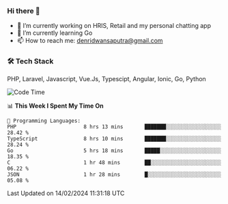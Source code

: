 ### Hi there 👋

- 🔭 I’m currently working on HRIS, Retail and my personal chatting app
- 🌱 I’m currently learning Go
- 📫 How to reach me: denridwansaputra@gmail.com


### 🛠 Tech Stack
PHP, Laravel, Javascript, Vue.Js, Typescipt, Angular, Ionic, Go, Python


<!--START_SECTION:waka-->
![Code Time](http://img.shields.io/badge/Code%20Time-4%2C236%20hrs%2043%20mins-blue)

📊 **This Week I Spent My Time On** 

```text
💬 Programming Languages: 
PHP                      8 hrs 13 mins       ███████░░░░░░░░░░░░░░░░░░   28.42 % 
TypeScript               8 hrs 10 mins       ███████░░░░░░░░░░░░░░░░░░   28.24 % 
Go                       5 hrs 18 mins       █████░░░░░░░░░░░░░░░░░░░░   18.35 % 
C                        1 hr 48 mins        ██░░░░░░░░░░░░░░░░░░░░░░░   06.22 % 
JSON                     1 hr 28 mins        █░░░░░░░░░░░░░░░░░░░░░░░░   05.08 % 
```


 Last Updated on 14/02/2024 11:31:18 UTC
<!--END_SECTION:waka-->
